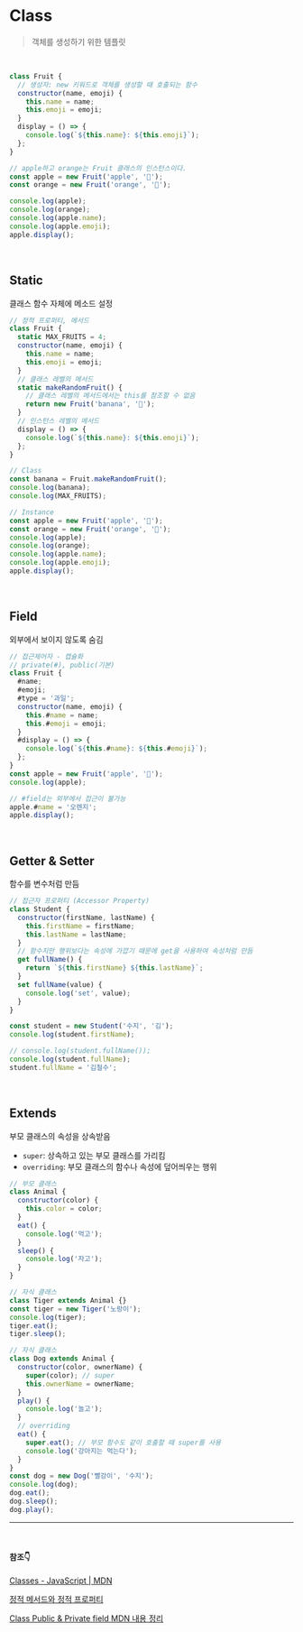 # Class

> 객체를 생성하기 위한 템플릿

<br/>

```jsx
class Fruit {
  // 생성자: new 키워드로 객체를 생성할 때 호출되는 함수
  constructor(name, emoji) {
    this.name = name;
    this.emoji = emoji;
  }
  display = () => {
    console.log(`${this.name}: ${this.emoji}`);
  };
}

// apple하고 orange는 Fruit 클래스의 인스턴스이다.
const apple = new Fruit('apple', '🍎');
const orange = new Fruit('orange', '🍊');

console.log(apple);
console.log(orange);
console.log(apple.name);
console.log(apple.emoji);
apple.display();
```

<br/>

## Static

클래스 함수 자체에 메소드 설정

```jsx
// 정적 프로퍼티, 메서드
class Fruit {
  static MAX_FRUITS = 4;
  constructor(name, emoji) {
    this.name = name;
    this.emoji = emoji;
  }
  // 클래스 레벨의 메서드
  static makeRandomFruit() {
    // 클래스 레벨의 메서드에서는 this를 참조할 수 없음
    return new Fruit('banana', '🍌');
  }
  // 인스턴스 레벨의 메서드
  display = () => {
    console.log(`${this.name}: ${this.emoji}`);
  };
}

// Class
const banana = Fruit.makeRandomFruit();
console.log(banana);
console.log(MAX_FRUITS);

// Instance
const apple = new Fruit('apple', '🍎');
const orange = new Fruit('orange', '🍊');
console.log(apple);
console.log(orange);
console.log(apple.name);
console.log(apple.emoji);
apple.display();
```

<br/>

## Field

외부에서 보이지 않도록 숨김

```jsx
// 접근제어자 - 캡슐화
// private(#), public(기본)
class Fruit {
  #name;
  #emoji;
  #type = '과일';
  constructor(name, emoji) {
    this.#name = name;
    this.#emoji = emoji;
  }
  #display = () => {
    console.log(`${this.#name}: ${this.#emoji}`);
  };
}
const apple = new Fruit('apple', '🍎');
console.log(apple);

// #field는 외부에서 접근이 불가능
apple.#name = '오렌지';
apple.display();
```

<br/>

## Getter & Setter

함수를 변수처럼 만듬

```jsx
// 접근자 프로퍼티 (Accessor Property)
class Student {
  constructor(firstName, lastName) {
    this.firstName = firstName;
    this.lastName = lastName;
  }
  // 함수지만 행위보다는 속성에 가깝기 때문에 get을 사용하여 속성처럼 만듬
  get fullName() {
    return `${this.firstName} ${this.lastName}`;
  }
  set fullName(value) {
    console.log('set', value);
  }
}

const student = new Student('수지', '김');
console.log(student.firstName);

// console.log(student.fullName());
console.log(student.fullName);
student.fullName = '김철수';
```

<br/>

## Extends

부모 클래스의 속성을 상속받음

- `super`: 상속하고 있는 부모 클래스를 가리킴
- `overriding`: 부모 클래스의 함수나 속성에 덮어씌우는 행위

```jsx
// 부모 클래스
class Animal {
  constructor(color) {
    this.color = color;
  }
  eat() {
    console.log('먹고');
  }
  sleep() {
    console.log('자고');
  }
}

// 자식 클래스
class Tiger extends Animal {}
const tiger = new Tiger('노랑이');
console.log(tiger);
tiger.eat();
tiger.sleep();

// 자식 클래스
class Dog extends Animal {
  constructor(color, ownerName) {
    super(color); // super
    this.ownerName = ownerName;
  }
  play() {
    console.log('놀고');
  }
  // overriding
  eat() {
    super.eat(); // 부모 함수도 같이 호출할 때 super를 사용
    console.log('강아지는 먹는다');
  }
}
const dog = new Dog('빨강이', '수지');
console.log(dog);
dog.eat();
dog.sleep();
dog.play();
```

---

<br/>

#### 참조👇

[Classes - JavaScript | MDN](https://developer.mozilla.org/ko/docs/Web/JavaScript/Reference/Classes)

[정적 메서드와 정적 프로퍼티](https://ko.javascript.info/static-properties-methods)

[Class Public & Private field MDN 내용 정리](https://velog.io/@mollog/Class-Public-Private-field-MDN-%EB%82%B4%EC%9A%A9-%EC%A0%95%EB%A6%AC)
